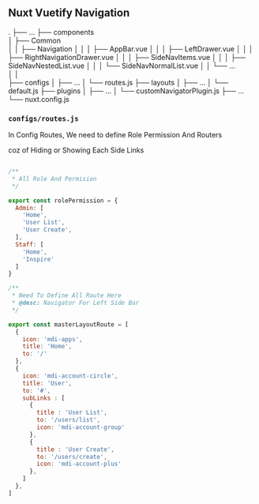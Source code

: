 ## Nuxt Vuetify Navigation

.
├── ...
├── components                             
│   ├── Common  
│   │   ├── Navigation 
│   │   │   ├── AppBar.vue
│   │   │   ├── LeftDrawer.vue
│   │   │   ├── RightNavigationDrawer.vue
│   │   │   ├── SideNavItems.vue
│   │   │   ├── SideNavNestedList.vue
│   │   │   └──  SideNavNormalList.vue
│   │   └── ...                     
│   │   
├── configs
│   ├── ...
│   └── routes.js
├── layouts
│   ├── ...
│   └── default.js
├── plugins
│   ├── ...
│   └── customNavigatorPlugin.js
├── ...
└── nuxt.config.js

### `configs/routes.js`

In Config Routes, We need to define Role Permission And Routers

coz of Hiding or Showing Each Side Links

```javascript

/**
 * All Role And Permision
 */

export const rolePermission = {
  Admin: [
    'Home',
    'User List',
    'User Create',
  ],
  Staff: [
    'Home',
    'Inspire'
  ]
}

/**
 * Need To Define All Route Here
 * @desc: Navigator For Left Side Bar
 */

export const masterLayoutRoute = [
  {
    icon: 'mdi-apps',
    title: 'Home',
    to: '/'
  },
  {
    icon: 'mdi-account-circle',
    title: 'User',
    to: '#',
    subLinks : [
      {
        title : 'User List',
        to: '/users/list',
        icon: 'mdi-account-group'
      },
      {
        title : 'User Create',
        to: '/users/create',
        icon: 'mdi-account-plus'
      },
    ]
  },
]

```


